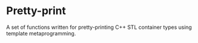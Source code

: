 # Pretty-print
A set of functions written for pretty-printing C++ STL container types using template metaprogramming.
